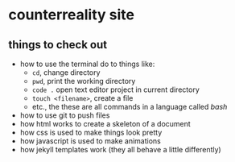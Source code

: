 # counterreality site

## things to check out
- how to use the terminal do to things like:
    - `cd`, change directory
    - `pwd`, print the working directory
    - `code .` open text editor project in current directory
    - `touch <filename>`, create a file
    - etc., the these are all commands in a language called *bash*
- how to use git to push files
- how html works to create a skeleton of a document
- how css is used to make things look pretty
- how javascript is used to make animations
- how jekyll templates work (they all behave a little differently)
